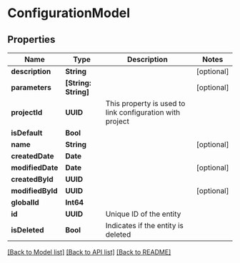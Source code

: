 # ConfigurationModel

## Properties
Name | Type | Description | Notes
------------ | ------------- | ------------- | -------------
**description** | **String** |  | [optional] 
**parameters** | **[String: String]** |  | [optional] 
**projectId** | **UUID** | This property is used to link configuration with project | 
**isDefault** | **Bool** |  | 
**name** | **String** |  | [optional] 
**createdDate** | **Date** |  | 
**modifiedDate** | **Date** |  | [optional] 
**createdById** | **UUID** |  | 
**modifiedById** | **UUID** |  | [optional] 
**globalId** | **Int64** |  | 
**id** | **UUID** | Unique ID of the entity | 
**isDeleted** | **Bool** | Indicates if the entity is deleted | 

[[Back to Model list]](../README.md#documentation-for-models) [[Back to API list]](../README.md#documentation-for-api-endpoints) [[Back to README]](../README.md)


